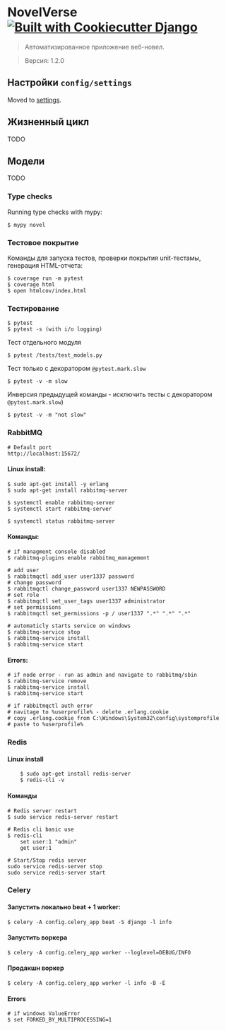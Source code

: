 # NovelVerse    [![Built with Cookiecutter Django](https://img.shields.io/badge/built%20with-Cookiecutter%20Django-ff69b4.svg?logo=cookiecutter)](https://github.com/cookiecutter/cookiecutter-django/)


> Автоматизированное приложение веб-новел.

> Версия: 1.2.0


## Настройки `config/settings`

Moved to [settings](http://cookiecutter-django.readthedocs.io/en/latest/settings.html).

## Жизненный цикл

TODO

## Модели

TODO

### Type checks

Running type checks with mypy:

    $ mypy novel
    
    
### Тестовое покрытие

Команды для запуска тестов, проверки покрытия unit-тестамы, генерация HTML-отчета:

    $ coverage run -m pytest
    $ coverage html
    $ open htmlcov/index.html


### Тестирование

    $ pytest
    $ pytest -s (with i/o logging)

Тест отдельного модуля    

    $ pytest /tests/test_models.py
    
Тест только с декоратором `@pytest.mark.slow`

    $ pytest -v -m slow

Инверсия предыдущей команды - исключить тесты с декоратором `@pytest.mark.slow`)
    
    $ pytest -v -m "not slow" 

### RabbitMQ

    # Default port
    http://localhost:15672/

#### Linux install:

    $ sudo apt-get install -y erlang
    $ sudo apt-get install rabbitmq-server
    
    $ systemctl enable rabbitmq-server
    $ systemctl start rabbitmq-server
    
    $ systemctl status rabbitmq-server


#### Команды:

    # if managment console disabled
    $ rabbitmq-plugins enable rabbitmq_management
  
    # add user
    $ rabbitmqctl add_user user1337 password
    # change password
    $ rabbitmqctl change_password user1337 NEWPASSWORD
    # set role
    $ rabbitmqctl set_user_tags user1337 administrator
    # set permissions
    $ rabbitmqctl set_permissions -p / user1337 ".*" ".*" ".*"
    
    # automaticly starts service on windows
    $ rabbitmq-service stop  
    $ rabbitmq-service install  
    $ rabbitmq-service start  

#### Errors:

    # if node error - run as admin and navigate to rabbitmq/sbin
    $ rabbitmq-service remove
    $ rabbitmq-service install
    $ rabbitmq-service start
    
    # if rabbitmqctl auth error
    # navitage to %userprofile% - delete .erlang.cookie
    # copy .erlang.cookie from C:\Windows\System32\config\systemprofile
    # paste to %userprofile%

### Redis

#### Linux install

        $ sudo apt-get install redis-server
        $ redis-cli -v

#### Команды
    
    # Redis server restart
    $ sudo service redis-server restart
    
    # Redis cli basic use
    $ redis-cli
        set user:1 "admin"
        get user:1
    
    # Start/Stop redis server
    sudo service redis-server stop
    sudo service redis-server start



### Celery

#### Запустить локально beat + 1 worker:

    $ celery -A config.celery_app beat -S django -l info

#### Запустить воркера

    $ celery -A config.celery_app worker --loglevel=DEBUG/INFO

#### Продакшн воркер

    $ celery -A config.celery_app worker -l info -B -E
    
#### Errors

    # if windows ValueError
    $ set FORKED_BY_MULTIPROCESSING=1
    
